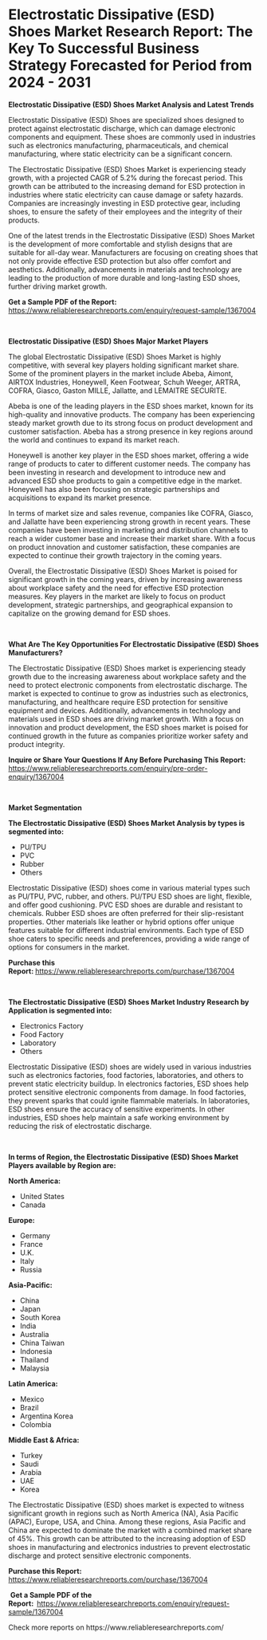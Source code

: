 <p><h1>Electrostatic Dissipative (ESD) Shoes Market Research Report: The Key To Successful Business Strategy Forecasted for Period from 2024 - 2031</h1></p><p><strong>Electrostatic Dissipative (ESD) Shoes Market Analysis and Latest Trends</strong></p>
<p><p>Electrostatic Dissipative (ESD) Shoes are specialized shoes designed to protect against electrostatic discharge, which can damage electronic components and equipment. These shoes are commonly used in industries such as electronics manufacturing, pharmaceuticals, and chemical manufacturing, where static electricity can be a significant concern.</p><p>The Electrostatic Dissipative (ESD) Shoes Market is experiencing steady growth, with a projected CAGR of 5.2% during the forecast period. This growth can be attributed to the increasing demand for ESD protection in industries where static electricity can cause damage or safety hazards. Companies are increasingly investing in ESD protective gear, including shoes, to ensure the safety of their employees and the integrity of their products.</p><p>One of the latest trends in the Electrostatic Dissipative (ESD) Shoes Market is the development of more comfortable and stylish designs that are suitable for all-day wear. Manufacturers are focusing on creating shoes that not only provide effective ESD protection but also offer comfort and aesthetics. Additionally, advancements in materials and technology are leading to the production of more durable and long-lasting ESD shoes, further driving market growth.</p></p>
<p><strong>Get a Sample PDF of the Report:&nbsp;</strong> <a href="https://www.reliableresearchreports.com/enquiry/request-sample/1367004">https://www.reliableresearchreports.com/enquiry/request-sample/1367004</a></p>
<p>&nbsp;</p>
<p><strong>Electrostatic Dissipative (ESD) Shoes Major Market Players</strong></p>
<p><p>The global Electrostatic Dissipative (ESD) Shoes Market is highly competitive, with several key players holding significant market share. Some of the prominent players in the market include Abeba, Aimont, AIRTOX Industries, Honeywell, Keen Footwear, Schuh Weeger, ARTRA, COFRA, Giasco, Gaston MILLE, Jallatte, and LEMAITRE SECURITE.</p><p>Abeba is one of the leading players in the ESD shoes market, known for its high-quality and innovative products. The company has been experiencing steady market growth due to its strong focus on product development and customer satisfaction. Abeba has a strong presence in key regions around the world and continues to expand its market reach.</p><p>Honeywell is another key player in the ESD shoes market, offering a wide range of products to cater to different customer needs. The company has been investing in research and development to introduce new and advanced ESD shoe products to gain a competitive edge in the market. Honeywell has also been focusing on strategic partnerships and acquisitions to expand its market presence.</p><p>In terms of market size and sales revenue, companies like COFRA, Giasco, and Jallatte have been experiencing strong growth in recent years. These companies have been investing in marketing and distribution channels to reach a wider customer base and increase their market share. With a focus on product innovation and customer satisfaction, these companies are expected to continue their growth trajectory in the coming years.</p><p>Overall, the Electrostatic Dissipative (ESD) Shoes Market is poised for significant growth in the coming years, driven by increasing awareness about workplace safety and the need for effective ESD protection measures. Key players in the market are likely to focus on product development, strategic partnerships, and geographical expansion to capitalize on the growing demand for ESD shoes.</p></p>
<p>&nbsp;</p>
<p><strong>What Are The Key Opportunities For Electrostatic Dissipative (ESD) Shoes Manufacturers?</strong></p>
<p><p>The Electrostatic Dissipative (ESD) Shoes market is experiencing steady growth due to the increasing awareness about workplace safety and the need to protect electronic components from electrostatic discharge. The market is expected to continue to grow as industries such as electronics, manufacturing, and healthcare require ESD protection for sensitive equipment and devices. Additionally, advancements in technology and materials used in ESD shoes are driving market growth. With a focus on innovation and product development, the ESD shoes market is poised for continued growth in the future as companies prioritize worker safety and product integrity.</p></p>
<p><strong>Inquire or Share Your Questions If Any Before Purchasing This Report:</strong> <a href="https://www.reliableresearchreports.com/enquiry/pre-order-enquiry/1367004">https://www.reliableresearchreports.com/enquiry/pre-order-enquiry/1367004</a></p>
<p>&nbsp;</p>
<p><strong>Market Segmentation</strong></p>
<p><strong>The Electrostatic Dissipative (ESD) Shoes Market Analysis by types is segmented into:</strong></p>
<p><ul><li>PU/TPU</li><li>PVC</li><li>Rubber</li><li>Others</li></ul></p>
<p><p>Electrostatic Dissipative (ESD) shoes come in various material types such as PU/TPU, PVC, rubber, and others. PU/TPU ESD shoes are light, flexible, and offer good cushioning. PVC ESD shoes are durable and resistant to chemicals. Rubber ESD shoes are often preferred for their slip-resistant properties. Other materials like leather or hybrid options offer unique features suitable for different industrial environments. Each type of ESD shoe caters to specific needs and preferences, providing a wide range of options for consumers in the market.</p></p>
<p><strong>Purchase this Report:&nbsp;</strong><a href="https://www.reliableresearchreports.com/purchase/1367004">https://www.reliableresearchreports.com/purchase/1367004</a></p>
<p>&nbsp;</p>
<p><strong>The Electrostatic Dissipative (ESD) Shoes Market Industry Research by Application is segmented into:</strong></p>
<p><ul><li>Electronics Factory</li><li>Food Factory</li><li>Laboratory</li><li>Others</li></ul></p>
<p><p>Electrostatic Dissipative (ESD) shoes are widely used in various industries such as electronics factories, food factories, laboratories, and others to prevent static electricity buildup. In electronics factories, ESD shoes help protect sensitive electronic components from damage. In food factories, they prevent sparks that could ignite flammable materials. In laboratories, ESD shoes ensure the accuracy of sensitive experiments. In other industries, ESD shoes help maintain a safe working environment by reducing the risk of electrostatic discharge.</p></p>
<p>&nbsp;</p>
<p><strong>In terms of Region, the Electrostatic Dissipative (ESD) Shoes Market Players available by Region are:</strong></p>
<p>
    <p> <strong> North America: </strong>
        <ul>
            <li>United States</li>
            <li>Canada</li>
        </ul>
        </p> 
    <p> <strong> Europe: </strong>
        <ul>
            <li>Germany</li>
            <li>France</li>
            <li>U.K.</li>
            <li>Italy</li>
            <li>Russia</li>
        </ul>
        </p> 
    <p> <strong> Asia-Pacific: </strong>
        <ul>
            <li>China</li>
            <li>Japan</li>
            <li>South Korea</li>
            <li>India</li>
            <li>Australia</li>
            <li>China Taiwan</li>
            <li>Indonesia</li>
            <li>Thailand</li>
            <li>Malaysia</li>
        </ul>
        </p> 
    <p> <strong> Latin America: </strong>
        <ul>
            <li>Mexico</li>
            <li>Brazil</li>
            <li>Argentina Korea</li>
            <li>Colombia</li>
        </ul>
        </p> 
    <p> <strong> Middle East & Africa: </strong>
        <ul>
            <li>Turkey</li>
            <li>Saudi</li>
            <li>Arabia</li>
            <li>UAE</li>
            <li>Korea</li>
        </ul>
    </p>
    </p>
<p><p>The Electrostatic Dissipative (ESD) shoes market is expected to witness significant growth in regions such as North America (NA), Asia Pacific (APAC), Europe, USA, and China. Among these regions, Asia Pacific and China are expected to dominate the market with a combined market share of 45%. This growth can be attributed to the increasing adoption of ESD shoes in manufacturing and electronics industries to prevent electrostatic discharge and protect sensitive electronic components.</p></p>
<p><strong>Purchase this Report: </strong><a href="https://www.reliableresearchreports.com/purchase/1367004">https://www.reliableresearchreports.com/purchase/1367004</a></p>
<p>&nbsp;<strong>Get a Sample PDF of the Report:&nbsp;&nbsp;</strong><a href="https://www.reliableresearchreports.com/enquiry/request-sample/1367004">https://www.reliableresearchreports.com/enquiry/request-sample/1367004</a></p>
<p><strong></strong></p>
<p>Check more reports on https://www.reliableresearchreports.com/</p>